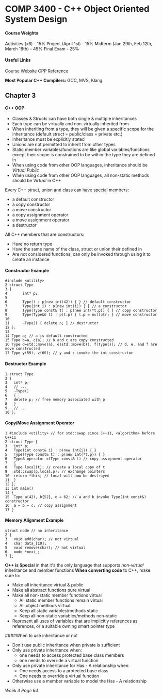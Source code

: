 COMP 3400 - C++ Object Oriented System Design
=====
#### Course Weights
Activities (x6) - 15%
Project (April 1st) - 15%
Midterm (Jan 29th, Feb 12th, March 18th) - 45%
Final Exam - 25%

#### Useful Links
[Course Website](https://moodle.cs.uwindsor.ca/mod/forum/discuss.php?d=2713)
[CPP Reference](https://en.cppreference.com/w/)

**Most Popular C++ Compilers:** GCC, MVS, Klang
## Chapter 3
#### C++ OOP
- Classes & Structs can have both single & multiple inheritances
- Each type can be virtually and non-virtually inherited from
- When inheriting from a type, they will be given a specific scope for the inheritance (default struct = public/class = private etc.)
- Inheritance must be explicitly stated
- Unions are not permitted to inherit from other types
- Static member variables/functions are like global variables/functions except their scope is constrained to be within the type they are defined in
- When using code from other OOP languages, inheritance should be *Virtual Public*
- When using code from other OOP languages, all non-static methods should be *Virtual* in C++

Every C++ struct, union and class can have special members:
- a default constructor
- a copy constructor
- a move constructor
- a copy assignment operator
- a move assignment operator
- a destructor

All C++ members that are constructors:
- Have no return type
- Have the same name of the class, struct or union their defined in
- Are not considered functions, can only be invoked through using it to create an instance

#### Constructor Example
```
#include <utility>
2 struct Type
3 {
4       int* p;
5
6       Type() : p(new int(42)) { } // default constructor
7       Type(int i) : p(new int(i)) { } // a constructor
8       Type(Type const& t) : p(new int(*t.p)) { } // copy constructor
9       Type(Type&& t) : p(t.p) { t.p = nullptr; } // move constructor
10
11      ~Type() { delete p; } // destructor
12 };
13
14 Type a; // a is default constructed
15 Type b=a, c(a); // b and c are copy constructed
16 Type d=std::move(a), e(std::move(b)), f(Type()); // d, e, and f are move constructed
17 Type y(59), z(60); // y and z invoke the int constructor
```

#### Destructor Example
```
1 struct Type
2 {
3   int* p;
4   // ...
5   ~Type()
6   {
7   delete p; // free memory associated with p
8   }
9   // ...
10 };
```

#### Copy/Move Assignment Operator
```
1 #include <utility> // for std::swap since C++11, <algorithm> before C++11
2 struct Type {
3   int* p;
4   Type(int const& i) : p(new int{i}) { }
5   Type(Type const& t) : p(new int{*t.p}) { }
6   Type& operator =(Type const& t) // copy assignment operator
7   {
8   Type local(t); // create a local copy of t
9   std::swap(p,local.p); // exchange pointers
10  return *this; // local will now be destroyed
11  }
12 };
13 int main()
14 {
15  Type a(42), b{52}, c = 62; // a and b invoke Type(int const&) constructor
16  a = b = c; // copy assignment
17 }
```
#### Memory Alignment Example
```
struct node // no inheritance
2 {
3   void add(char); // not virtual
4   char data_[10];
5   void remove(char); // not virtual
6   node *next_;
7 };
```

**C++ is Special** in that it's the only language that supports *non-virtual* inheritance and member functions
**When converting code** to C++, make sure to:
- Make all inheritance virtual & public
- Make all abstract functions pure virtual
- Make all non-static member functions virtual
    - All static member functions remain virtual
    - All object methods virtual
    - Keep all static variables/methods static
    - Keep all non-static variables/methods non-static
- Represent all uses of variables that are implicitly references as references, or a suitable owning smart pointer type

####When to use inheritance or not
- Don't use public inheritance when private is sufficient
- Only use private inheritance when:
    - one needs to access protected base class members
    - one needs to override a virtual function
- Only use private inheritance for Has - A relationship when:
    - One needs access to a protected base class
    - One needs to override a virtual function
- Otherwise use a member variable to model the Has - A relationship

*Week 3 Page 64*